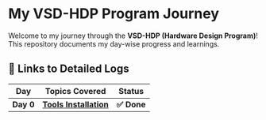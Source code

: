 # My VSD-HDP Program Journey

Welcome to my journey through the **VSD-HDP (Hardware Design Program)**! This repository documents my day-wise progress and learnings.

## 🔽 Links to Detailed Logs

| Day | Topics Covered | Status |
|---|---|---|
| **Day 0** | [**Tools Installation**](Week0/Day0/README.md) | **✅ Done** |
